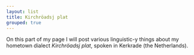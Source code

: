 ```yaml
---
layout: list
title: Kirchröadsj plat
grouped: true
---
```


On this part of my page I will post various linguistic-y things about my hometown dialect *Kirchröadsj plat*, spoken in Kerkrade (the Netherlands).